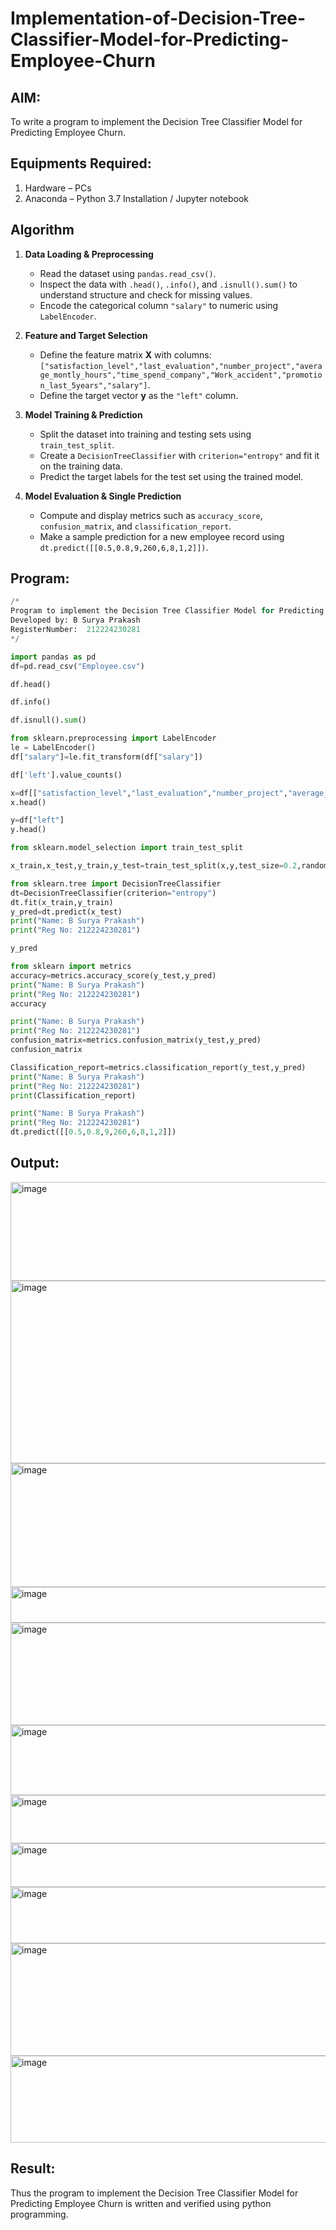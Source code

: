 # Implementation-of-Decision-Tree-Classifier-Model-for-Predicting-Employee-Churn

## AIM:
To write a program to implement the Decision Tree Classifier Model for Predicting Employee Churn.

## Equipments Required:
1. Hardware – PCs
2. Anaconda – Python 3.7 Installation / Jupyter notebook

## Algorithm
1. **Data Loading & Preprocessing**  
   - Read the dataset using `pandas.read_csv()`.  
   - Inspect the data with `.head()`, `.info()`, and `.isnull().sum()` to understand structure and check for missing values.  
   - Encode the categorical column `"salary"` to numeric using `LabelEncoder`.

2. **Feature and Target Selection**  
   - Define the feature matrix **X** with columns:  
     `["satisfaction_level","last_evaluation","number_project","average_montly_hours","time_spend_company","Work_accident","promotion_last_5years","salary"]`.  
   - Define the target vector **y** as the `"left"` column.

3. **Model Training & Prediction**  
   - Split the dataset into training and testing sets using `train_test_split`.  
   - Create a `DecisionTreeClassifier` with `criterion="entropy"` and fit it on the training data.  
   - Predict the target labels for the test set using the trained model.

4. **Model Evaluation & Single Prediction**  
   - Compute and display metrics such as `accuracy_score`, `confusion_matrix`, and `classification_report`.  
   - Make a sample prediction for a new employee record using `dt.predict([[0.5,0.8,9,260,6,8,1,2]])`.


## Program:
```python 
/*
Program to implement the Decision Tree Classifier Model for Predicting Employee Churn.
Developed by: B Surya Prakash
RegisterNumber:  212224230281
*/

import pandas as pd
df=pd.read_csv("Employee.csv")

df.head()

df.info()

df.isnull().sum()

from sklearn.preprocessing import LabelEncoder
le = LabelEncoder()
df["salary"]=le.fit_transform(df["salary"])

df['left'].value_counts()

x=df[["satisfaction_level","last_evaluation","number_project","average_montly_hours","time_spend_company","Work_accident","promotion_last_5years","salary"]]
x.head()

y=df["left"]
y.head()

from sklearn.model_selection import train_test_split

x_train,x_test,y_train,y_test=train_test_split(x,y,test_size=0.2,random_state=42)

from sklearn.tree import DecisionTreeClassifier
dt=DecisionTreeClassifier(criterion="entropy")
dt.fit(x_train,y_train)
y_pred=dt.predict(x_test)
print("Name: B Surya Prakash")
print("Reg No: 212224230281")

y_pred

from sklearn import metrics
accuracy=metrics.accuracy_score(y_test,y_pred)
print("Name: B Surya Prakash")
print("Reg No: 212224230281")
accuracy

print("Name: B Surya Prakash")
print("Reg No: 212224230281")
confusion_matrix=metrics.confusion_matrix(y_test,y_pred)
confusion_matrix

Classification_report=metrics.classification_report(y_test,y_pred)
print("Name: B Surya Prakash")
print("Reg No: 212224230281")
print(Classification_report)

print("Name: B Surya Prakash")
print("Reg No: 212224230281")
dt.predict([[0.5,0.8,9,260,6,8,1,2]])
```

## Output:

<img width="982" height="158" alt="image" src="https://github.com/user-attachments/assets/baae5cdc-1159-42b5-b8ed-0cbd897752e4" />

<img width="983" height="292" alt="image" src="https://github.com/user-attachments/assets/ee45aafe-6dc8-4cb0-a733-d1d6daccaccb" />

<img width="989" height="198" alt="image" src="https://github.com/user-attachments/assets/cda8d3b4-00eb-4a3c-a374-66c12fcfd1c2" />

<img width="985" height="57" alt="image" src="https://github.com/user-attachments/assets/a6a42ea5-f0ad-4ec1-b9fe-4ca53d122387" />

<img width="975" height="164" alt="image" src="https://github.com/user-attachments/assets/a73475c9-b4dd-444c-870f-f0153065cfe2" />

<img width="987" height="112" alt="image" src="https://github.com/user-attachments/assets/30d4bd93-0ff5-4ff0-9fc8-9fe1cf53fe04" />

<img width="996" height="77" alt="image" src="https://github.com/user-attachments/assets/967e4d97-e70a-420f-990e-9cd90e22498b" />

<img width="990" height="70" alt="image" src="https://github.com/user-attachments/assets/99827845-3839-4165-ac8b-e00aab11c956" />

<img width="997" height="90" alt="image" src="https://github.com/user-attachments/assets/7baaef19-dd55-4bd6-a480-073cd6850d00" />

<img width="990" height="180" alt="image" src="https://github.com/user-attachments/assets/0a854843-4338-4987-b2d6-35d7c1fa8ee5" />

<img width="984" height="139" alt="image" src="https://github.com/user-attachments/assets/784fc8b3-08e6-4f12-a4bc-f0aaac6da886" />



## Result:
Thus the program to implement the  Decision Tree Classifier Model for Predicting Employee Churn is written and verified using python programming.
